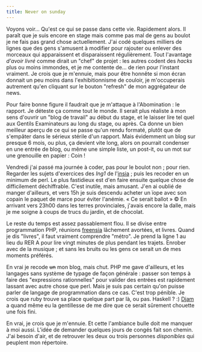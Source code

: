 ```yaml
---
title: Never on sunday
---
```


Voyons voir... Qu'est ce qui se passe dans cette vie. Rapidement alors. Il
paraît que je suis encore en stage mais comme pas mal de gens au boulot je ne
fais pas grand chose actuellement. J'ai codé quelques milliers de lignes que
des gens s'amusent à modifier pour rajouter ou enlever des morceaux qui
apparaissent et disparaissent régulièrement. Tout l'avantage _d'avoir livré_
comme dirait un "chef" de projet : les autres codent des _hacks_ plus ou moins
immondes, et je me contente de... de rien pour l'instant vraiment. Je crois
que je m'ennuie, mais pour être honnête si mon écran donnait un peu moins dans
l'exhibitionnisme de couloir, je m'occuperais autrement qu'en cliquant sur le
bouton "refresh" de mon aggrégateur de news.

Pour faire bonne figure il faudrait que je m'attaque à l'Abomination : le
rapport. Je déteste ça comme tout le monde. Il serait plus réaliste à mon sens
d'ouvrir un "blog de travail" au début du stage, et le laisser lire tel quel
aux Gentils Examinateurs au long du stage, ou après. Ca donne un bien meilleur
aperçu de ce qui se passe qu'un rendu formaté, plutôt que de s'empâter dans le
sérieux stérile d'un rapport. Mais évidemment un blog sur presque 6 mois, ou
plus, ça devient vite long, alors on pourrait condenser en une entrée de blog,
ou même une simple liste, un post-it, ou un mot sur une grenouille en papier :
Coin !

Vendredi j'ai passé ma journée à coder, pas pour le boulot non ; pour rien.
Regarder les sujets d'exercices des _Ing1_ de l'[insia](http://www.insia.org)
; puis les recoder en un minimum de perl. Le plus fastidieux est d'en faire
ensuite quelque chose de difficilement déchiffrable. C'est inutile, mais
amusant. J'en ai oublié de manger d'ailleurs, et vers 15h je suis descendu
acheter un ïope avec son copain le paquet de marce pour éviter l'anémie. « Ce
serait ballot » © En arrivant vers 23h00 dans les terres provinciales, j'avais
encore la dalle, mais je me soigne à coups de trucs du jardin, et de chocolat.

Le reste du temps est assez passablement flou. Il se divise entre
programmation PHP, réunions [freensia](http://assos.insia.org/~freensia/)
lâchement avortées, et livres. Quand je dis "livres", il faut vraiment
comprendre "métro". Je prend la ligne 1 au lieu du RER A pour lire vingt
minutes de plus pendant les trajets. Enrober avec de la musique ; et sans les
bruits ou les gens ce serait un de mes moments préférés.

En vrai je recode <s>un</s> mon blog, mais chut. PHP me gave d'ailleurs, et
les langages sans système de typage de façon générale : passer son temps à
faire des "expressions rationnelles" pour valider des entrées est rapidement
lassant avec autre chose que perl. Mais je suis pas certain qu'on puisse
parler de langage de programmation dans ce cas. C'est trop pénible. Je crois
que ruby trouve sa place quelque part par là, ou pas. Haskell ? :)
[Djam](http://dailydjam.free.fr) a quand même eu la gentillesse de me dire que
ce serait sûrement chouette une fois fini.

En vrai, je crois que je m'ennuie. Et cette l'ambiance bulle doit me manquer à
moi aussi. L'idée de demander quelques jours de congés fait son chemin. J'ai
besoin d'air, et de retrouver les deux ou trois personnes _disponibles_ qui
peuplent mon répertoire.

